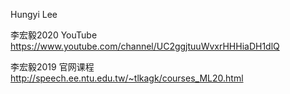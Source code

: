 Hungyi Lee

李宏毅2020  YouTube
https://www.youtube.com/channel/UC2ggjtuuWvxrHHHiaDH1dlQ

李宏毅2019 官网课程
http://speech.ee.ntu.edu.tw/~tlkagk/courses_ML20.html
